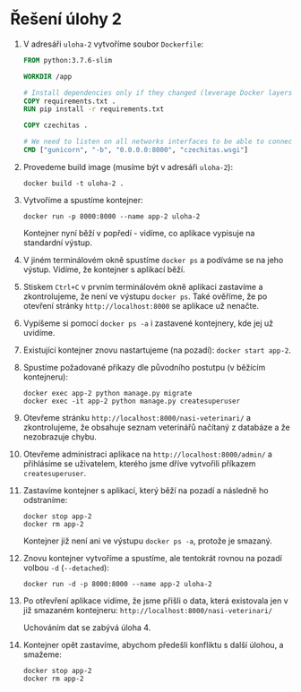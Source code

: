 # Řešení úlohy 2

1. V adresáři `uloha-2` vytvoříme soubor `Dockerfile`:

   ```dockerfile
   FROM python:3.7.6-slim

   WORKDIR /app

   # Install dependencies only if they changed (leverage Docker layers)
   COPY requirements.txt .
   RUN pip install -r requirements.txt

   COPY czechitas .

   # We need to listen on all networks interfaces to be able to connect from outside of the container
   CMD ["gunicorn", "-b", "0.0.0.0:8000", "czechitas.wsgi"]
   ```

2. Provedeme build image (musíme být v adresáři `uloha-2`):

   ```
   docker build -t uloha-2 .
   ```

3. Vytvoříme a spustíme kontejner:

   ```
   docker run -p 8000:8000 --name app-2 uloha-2
   ```

   Kontejner nyní běží v popředí - vidíme, co aplikace vypisuje na standardní výstup.

4. V jiném terminálovém okně spustíme `docker ps` a podíváme se na jeho výstup. Vidíme, že kontejner s aplikací běží.

5. Stiskem `Ctrl+C` v prvním terminálovém okně aplikaci zastavíme a zkontrolujeme, že není ve výstupu `docker ps`. Také ověříme, že po otevření stránky `http://localhost:8000` se aplikace už nenačte.

6. Vypíšeme si pomocí `docker ps -a` i zastavené kontejnery, kde jej už uvidíme.

7. Existující kontejner znovu nastartujeme (na pozadí): `docker start app-2`.

8. Spustíme požadované příkazy dle původního postutpu (v běžícím kontejneru):

   ```
   docker exec app-2 python manage.py migrate
   docker exec -it app-2 python manage.py createsuperuser
   ```

9. Otevřeme stránku `http://localhost:8000/nasi-veterinari/` a zkontrolujeme, že obsahuje seznam veterinářů načítaný z databáze a že nezobrazuje chybu.

10. Otevřeme administraci aplikace na `http://localhost:8000/admin/` a přihlásíme se uživatelem, kterého jsme dříve vytvořili příkazem `createsuperuser`.

11. Zastavíme kontejner s aplikací, který běží na pozadí a následně ho odstraníme:

    ```
    docker stop app-2
    docker rm app-2
    ```

    Kontejner již není ani ve výstupu `docker ps -a`, protože je smazaný.

12. Znovu kontejner vytvoříme a spustíme, ale tentokrát rovnou na pozadí volbou `-d` (`--detached`):

    ```
    docker run -d -p 8000:8000 --name app-2 uloha-2
    ```

13. Po otřevření aplikace vidíme, že jsme přišli o data, která existovala jen v již smazaném kontejneru: `http://localhost:8000/nasi-veterinari/`

    Uchováním dat se zabývá úloha 4.

14. Kontejner opět zastavíme, abychom předešli konfliktu s další úlohou, a smažeme:
    ```
    docker stop app-2
    docker rm app-2
    ```
